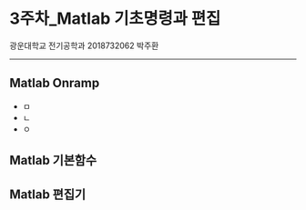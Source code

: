 # 3주차_Matlab 기초명령과 편집  
광운대학교 전기공학과 2018732062 박주환

---

## Matlab Onramp  
* ㅁ
* ㄴ
* ㅇ

## Matlab 기본함수
## Matlab 편집기
